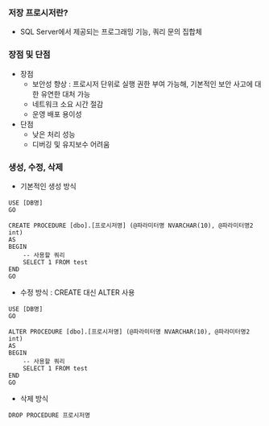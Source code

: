 ### 저장 프로시저란?

- SQL Server에서 제공되는 프로그래밍 기능, 쿼리 문의 집합체



### 장점 및 단점

- 장점
  - 보안성 향상 : 프로시저 단위로 실행 권한 부여 가능해, 기본적인 보안 사고에 대한 유연한 대처 가능
  - 네트워크 소요 시간 절감
  - 운영 배포 용이성
- 단점
  - 낮은 처리 성능
  - 디버깅 및 유지보수 어려움



### 생성, 수정, 삭제

- 기본적인 생성 방식

```
USE [DB명]
GO

CREATE PROCEDURE [dbo].[프로시저명] (@파라미터명 NVARCHAR(10), @파라미터명2 int)
AS
BEGIN
    -- 사용할 쿼리
    SELECT 1 FROM test
END
GO
```

- 수정 방식 : CREATE 대신 ALTER 사용

```
USE [DB명]
GO

ALTER PROCEDURE [dbo].[프로시저명] (@파라미터명 NVARCHAR(10), @파라미터명2 int)
AS
BEGIN
    -- 사용할 쿼리
    SELECT 1 FROM test
END
GO
```

- 삭제 방식

```
DROP PROCEDURE 프로시저명
```

